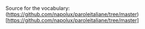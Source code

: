 Source for the vocabulary: (https://github.com/napolux/paroleitaliane/tree/master)[https://github.com/napolux/paroleitaliane/tree/master]
